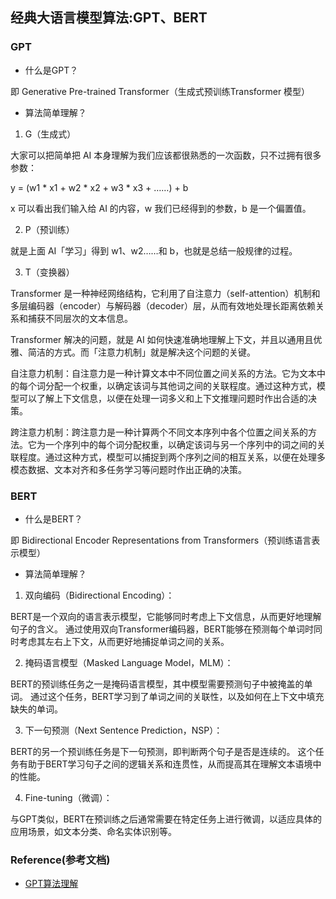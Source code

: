 ## 经典大语言模型算法:GPT、BERT

### GPT

- 什么是GPT？

即 Generative Pre-trained Transformer（生成式预训练Transformer 模型）

- 算法简单理解？

1. G（生成式）

大家可以把简单把 AI 本身理解为我们应该都很熟悉的一次函数，只不过拥有很多参数：

y = (w1 * x1 + w2 * x2 + w3 * x3 + ……) + b

x 可以看出我们输入给 AI 的内容，w 我们已经得到的参数，b 是一个偏置值。

2. P（预训练）

就是上面 AI「学习」得到 w1、w2……和 b，也就是总结一般规律的过程。

3. T（变换器）

Transformer 是一种神经网络结构，它利用了自注意力（self-attention）机制和多层编码器（encoder）与解码器（decoder）层，从而有效地处理长距离依赖关系和捕获不同层次的文本信息。

Transformer 解决的问题，就是 AI 如何快速准确地理解上下文，并且以通用且优雅、简洁的方式。而「注意力机制」就是解决这个问题的关键。

自注意力机制：自注意力是一种计算文本中不同位置之间关系的方法。它为文本中的每个词分配一个权重，以确定该词与其他词之间的关联程度。通过这种方式，模型可以了解上下文信息，以便在处理一词多义和上下文推理问题时作出合适的决策。

跨注意力机制：跨注意力是一种计算两个不同文本序列中各个位置之间关系的方法。它为一个序列中的每个词分配权重，以确定该词与另一个序列中的词之间的关联程度。通过这种方式，模型可以捕捉到两个序列之间的相互关系，以便在处理多模态数据、文本对齐和多任务学习等问题时作出正确的决策。

### BERT

- 什么是BERT？

即 Bidirectional Encoder Representations from Transformers（预训练语言表示模型）

- 算法简单理解？

1. 双向编码（Bidirectional Encoding）：

BERT是一个双向的语言表示模型，它能够同时考虑上下文信息，从而更好地理解句子的含义。
通过使用双向Transformer编码器，BERT能够在预测每个单词时同时考虑其左右上下文，从而更好地捕捉单词之间的关系。

2. 掩码语言模型（Masked Language Model，MLM）：

BERT的预训练任务之一是掩码语言模型，其中模型需要预测句子中被掩盖的单词。 通过这个任务，BERT学习到了单词之间的关联性，以及如何在上下文中填充缺失的单词。

3. 下一句预测（Next Sentence Prediction，NSP）：

BERT的另一个预训练任务是下一句预测，即判断两个句子是否是连续的。 这个任务有助于BERT学习句子之间的逻辑关系和连贯性，从而提高其在理解文本语境中的性能。

4. Fine-tuning（微调）：

与GPT类似，BERT在预训练之后通常需要在特定任务上进行微调，以适应具体的应用场景，如文本分类、命名实体识别等。

### Reference(参考文档)

* [GPT算法理解](https://36kr.com/p/2352006583589384)
